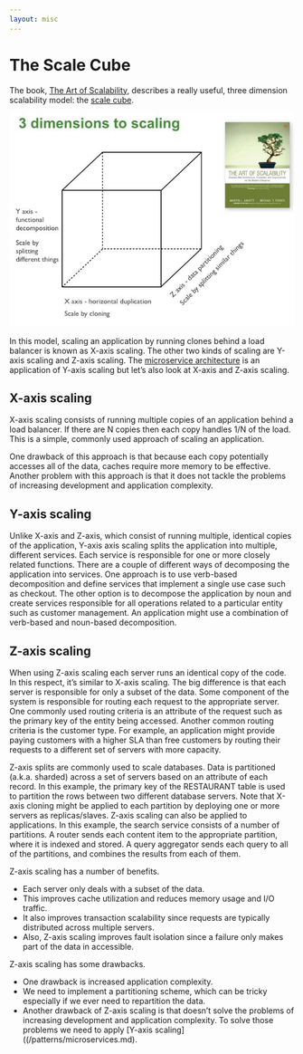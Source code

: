 ```yaml
---
layout: misc
---
```

# The Scale Cube

The book, [The Art of Scalability](http://theartofscalability.com/), describes a really useful, three dimension scalability model: the [scale cube](http://akfpartners.com/techblog/2008/05/08/splitting-applications-or-services-for-scale/).

<img class="img-responsive" src="/i/DecomposingApplications.021.jpg"></img>


In this model, scaling an application by running clones behind a load balancer is known as X-axis scaling.
The other two kinds of scaling are Y-axis scaling and Z-axis scaling.
The [microservice architecture](/patterns/microservices.md) is an application of Y-axis scaling but let’s also look at X-axis and Z-axis scaling.

## X-axis scaling

X-axis scaling consists of running multiple copies of an application behind a load balancer.
If there are N copies then each copy handles 1/N of the load.
This is a simple, commonly used approach of scaling an application.

One drawback of this approach is that because each copy potentially accesses all of the data, caches require more memory to be effective.
Another problem with this approach is that it does not tackle the problems of increasing development and application complexity.

## Y-axis scaling

Unlike X-axis and Z-axis, which consist of running multiple, identical copies of the application, Y-axis axis scaling splits the application into multiple, different services.
Each service is responsible for one or more closely related functions.
There are a couple of different ways of decomposing the application into services.
One approach is to use verb-based decomposition and define services that implement a single use case such as checkout.
The other option is to decompose the application by noun and create services responsible for all operations related to a particular entity such as customer management.
An application might use a combination of verb-based and noun-based decomposition.

## Z-axis scaling

When using Z-axis scaling each server runs an identical copy of the code.
In this respect, it’s similar to X-axis scaling.
The big difference is that each server is responsible for only a subset of the data.
Some component of the system is responsible for routing each request to the appropriate server.
One commonly used routing criteria is an attribute of the request such as the primary key of the entity being accessed.
Another common routing criteria is the customer type.
For example, an application might provide paying customers with a higher SLA than free customers by routing their requests to a different set of servers with more capacity.

Z-axis splits are commonly used to scale databases.
Data is partitioned (a.k.a. sharded) across a set of servers based on an attribute of each record.
In this example, the primary key of the RESTAURANT table is used to partition the rows between two different database servers.
Note that X-axis cloning might be applied to each partition by deploying one or more servers as replicas/slaves.
Z-axis scaling can also be applied to applications.
In this example, the search service consists of a number of partitions.
A router sends each content item to the appropriate partition, where it is indexed and stored.
A query aggregator sends each query to all of the partitions, and combines the results from each of them.

Z-axis scaling has a number of benefits.

* Each server only deals with a subset of the data.
* This improves cache utilization and reduces memory usage and I/O traffic.
* It also improves transaction scalability since requests are typically distributed across multiple servers.
* Also, Z-axis scaling improves fault isolation since a failure only makes part of the data in accessible.

Z-axis scaling has some drawbacks.

* One drawback is increased application complexity.
* We need to implement a partitioning scheme, which can be tricky especially if we ever need to repartition the data.
* Another drawback of Z-axis scaling is that doesn’t solve the problems of increasing development and application complexity. To solve those problems we need to apply [Y-axis scaling]((/patterns/microservices.md).


